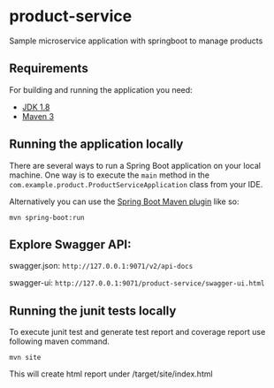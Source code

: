 # product-service
Sample microservice application with springboot to manage products

## Requirements

For building and running the application you need:

- [JDK 1.8](http://www.oracle.com/technetwork/java/javase/downloads/jdk8-downloads-2133151.html)
- [Maven 3](https://maven.apache.org)

## Running the application locally

There are several ways to run a Spring Boot application on your local machine. One way is to execute the `main` method in the `com.example.product.ProductServiceApplication` class from your IDE.

Alternatively you can use the [Spring Boot Maven plugin](https://docs.spring.io/spring-boot/docs/current/reference/html/build-tool-plugins-maven-plugin.html) like so:

```shell
mvn spring-boot:run
```

## Explore Swagger API:

swagger.json: `http://127.0.0.1:9071/v2/api-docs`

swagger-ui: `http://127.0.0.1:9071/product-service/swagger-ui.html`


## Running the junit tests locally

To execute junit test and generate test report and coverage report use following maven command. 

```shell
mvn site
```

This will create html report under /target/site/index.html 


